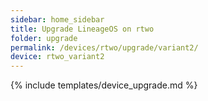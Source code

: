 ```yaml
---
sidebar: home_sidebar
title: Upgrade LineageOS on rtwo
folder: upgrade
permalink: /devices/rtwo/upgrade/variant2/
device: rtwo_variant2
---
```

{% include templates/device_upgrade.md %}
